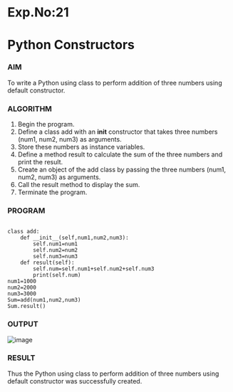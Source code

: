 # Exp.No:21  
# Python Constructors

### AIM  

To write a Python using class to perform addition of three numbers using default constructor.

### ALGORITHM

1. Begin the program.  
2. Define a class add with an __init__ constructor that takes three numbers (num1, num2, num3) as arguments.
3. Store these numbers as instance variables.
4. Define a method result to calculate the sum of the three numbers and print the result.
5. Create an object of the add class by passing the three numbers (num1, num2, num3) as arguments.
6. Call the result method to display the sum.
7. Terminate the program.

### PROGRAM

```

class add:
    def __init__(self,num1,num2,num3):
        self.num1=num1
        self.num2=num2
        self.num3=num3
    def result(self):
        self.num=self.num1+self.num2+self.num3
        print(self.num)
num1=1000
num2=2000
num3=3000
Sum=add(num1,num2,num3)
Sum.result()

```

### OUTPUT

![image](https://github.com/user-attachments/assets/ed945a45-2daf-4fd3-969f-c25325d0d25a)

### RESULT

Thus the Python using class to perform addition of three numbers using default constructor was successfully created.
